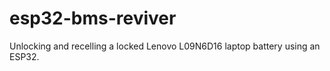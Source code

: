# esp32-bms-reviver
Unlocking and recelling a locked Lenovo L09N6D16 laptop battery using an ESP32.
